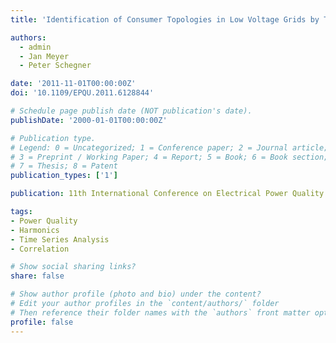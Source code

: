 ```yaml
---
title: 'Identification of Consumer Topologies in Low Voltage Grids by Time Series Analysis of Harmonic Currents'

authors:
  - admin
  - Jan Meyer
  - Peter Schegner

date: '2011-11-01T00:00:00Z'
doi: '10.1109/EPQU.2011.6128844'

# Schedule page publish date (NOT publication's date).
publishDate: '2000-01-01T00:00:00Z'

# Publication type.
# Legend: 0 = Uncategorized; 1 = Conference paper; 2 = Journal article;
# 3 = Preprint / Working Paper; 4 = Report; 5 = Book; 6 = Book section;
# 7 = Thesis; 8 = Patent
publication_types: ['1']

publication: 11th International Conference on Electrical Power Quality and Utilisation

tags:
- Power Quality
- Harmonics
- Time Series Analysis
- Correlation

# Show social sharing links?
share: false

# Show author profile (photo and bio) under the content?
# Edit your author profiles in the `content/authors/` folder
# Then reference their folder names with the `authors` front matter option above
profile: false
---
```

